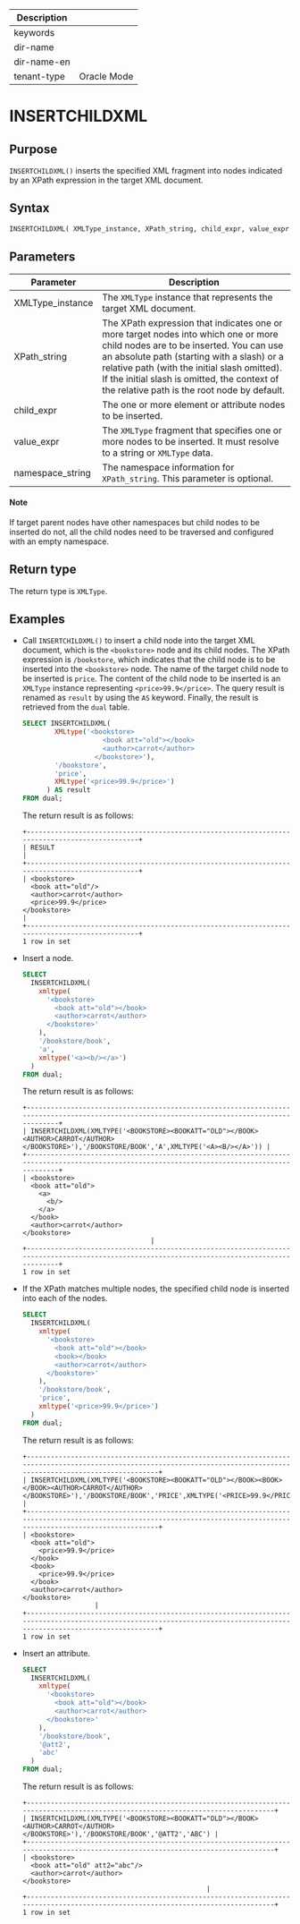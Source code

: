 | Description   |                 |
|---------------|-----------------|
| keywords      |                 |
| dir-name      |                 |
| dir-name-en   |                 |
| tenant-type   | Oracle Mode     |

# INSERTCHILDXML

## Purpose

`INSERTCHILDXML()` inserts the specified XML fragment into nodes indicated by an XPath expression in the target XML document. 

## Syntax

```sql
INSERTCHILDXML( XMLType_instance, XPath_string, child_expr, value_expr [, namespace_string ])
```

## Parameters

| **Parameter** | **Description** |
| -------- | -------- |
| XMLType_instance | The `XMLType` instance that represents the target XML document.  |
| XPath_string | The XPath expression that indicates one or more target nodes into which one or more child nodes are to be inserted. You can use an absolute path (starting with a slash) or a relative path (with the initial slash omitted). If the initial slash is omitted, the context of the relative path is the root node by default.  |
| child_expr | The one or more element or attribute nodes to be inserted.  |
| value_expr | The `XMLType` fragment that specifies one or more nodes to be inserted. It must resolve to a string or `XMLType` data.  |
| namespace_string | The namespace information for `XPath_string`. This parameter is optional.  |

<main id="notice" type='explain'>
  <h4>Note</h4>
  <p>If target parent nodes have other namespaces but child nodes to be inserted do not, all the child nodes need to be traversed and configured with an empty namespace. </p>
</main>

## Return type

The return type is `XMLType`. 

## Examples

* Call `INSERTCHILDXML()` to insert a child node into the target XML document, which is the `<bookstore>` node and its child nodes. The XPath expression is `/bookstore`, which indicates that the child node is to be inserted into the `<bookstore>` node. The name of the target child node to be inserted is `price`. The content of the child node to be inserted is an `XMLType` instance representing `<price>99.9</price>`. The query result is renamed as `result` by using the `AS` keyword. Finally, the result is retrieved from the `dual` table. 

   ```sql
   SELECT INSERTCHILDXML(
           XMLtype('<bookstore>
                       <book att="old"></book>
                       <author>carrot</author>
                     </bookstore>'), 
           '/bookstore', 
           'price', 
           XMLtype('<price>99.9</price>')
         ) AS result
   FROM dual;
   ```

   The return result is as follows:

   ```shell
   +-----------------------------------------------------------------------------------------------+
   | RESULT                                                                                        |
   +-----------------------------------------------------------------------------------------------+
   | <bookstore>
     <book att="old"/>
     <author>carrot</author>
     <price>99.9</price>
   </bookstore>
   |
   +-----------------------------------------------------------------------------------------------+
   1 row in set
   ```

* Insert a node. 

   ```sql
   SELECT 
     INSERTCHILDXML(
       xmltype(
         '<bookstore>
           <book att="old"></book>
           <author>carrot</author>
         </bookstore>'
       ), 
       '/bookstore/book', 
       'a', 
       xmltype('<a><b/></a>')
     )
   FROM dual;
   ```

   The return result is as follows:

   ```shell
   +----------------------------------------------------------------------------------------------------------------------------------------------+
   | INSERTCHILDXML(XMLTYPE('<BOOKSTORE><BOOKATT="OLD"></BOOK><AUTHOR>CARROT</AUTHOR></BOOKSTORE>'),'/BOOKSTORE/BOOK','A',XMLTYPE('<A><B/></A>')) |
   +----------------------------------------------------------------------------------------------------------------------------------------------+
   | <bookstore>
     <book att="old">
       <a>
         <b/>
       </a>
     </book>
     <author>carrot</author>
   </bookstore>
                                   |
   +----------------------------------------------------------------------------------------------------------------------------------------------+
   1 row in set
   ```

* If the XPath matches multiple nodes, the specified child node is inserted into each of the nodes.

   ```sql
   SELECT 
     INSERTCHILDXML(
       xmltype(
         '<bookstore>
           <book att="old"></book>
           <book></book>
           <author>carrot</author>
         </bookstore>'
       ), 
       '/bookstore/book', 
       'price', 
       xmltype('<price>99.9</price>')
     ) 
   FROM dual;
   ```

   The return result is as follows:

   ```shell
   +-----------------------------------------------------------------------------------------------------------------------------------------------------------------------+
   | INSERTCHILDXML(XMLTYPE('<BOOKSTORE><BOOKATT="OLD"></BOOK><BOOK></BOOK><AUTHOR>CARROT</AUTHOR></BOOKSTORE>'),'/BOOKSTORE/BOOK','PRICE',XMLTYPE('<PRICE>99.9</PRICE>')) |
   +-----------------------------------------------------------------------------------------------------------------------------------------------------------------------+
   | <bookstore>
     <book att="old">
       <price>99.9</price>
     </book>
     <book>
       <price>99.9</price>
     </book>
     <author>carrot</author>
   </bookstore>
                     |
   +-----------------------------------------------------------------------------------------------------------------------------------------------------------------------+
   1 row in set
   ```

* Insert an attribute. 

   ```sql
   SELECT 
     INSERTCHILDXML(
       xmltype(
         '<bookstore>
           <book att="old"></book>
           <author>carrot</author>
         </bookstore>'
       ), 
       '/bookstore/book', 
       '@att2', 
       'abc'
     ) 
   FROM dual;
   ```

   The return result is as follows:

   ```shell
   +---------------------------------------------------------------------------------------------------------------------------------+
   | INSERTCHILDXML(XMLTYPE('<BOOKSTORE><BOOKATT="OLD"></BOOK><AUTHOR>CARROT</AUTHOR></BOOKSTORE>'),'/BOOKSTORE/BOOK','@ATT2','ABC') |
   +---------------------------------------------------------------------------------------------------------------------------------+
   | <bookstore>
     <book att="old" att2="abc"/>
     <author>carrot</author>
   </bookstore>
                                                 |
   +---------------------------------------------------------------------------------------------------------------------------------+
   1 row in set
   ```
